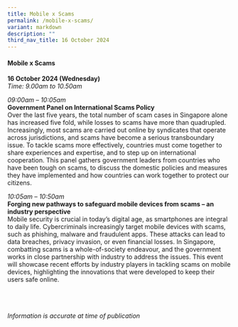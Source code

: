 ```yaml
---
title: Mobile x Scams
permalink: /mobile-x-scams/
variant: markdown
description: ""
third_nav_title: 16 October 2024
---
```

#### **Mobile x Scams**

**16 October 2024 (Wednesday)**  
*Time: 9.00am to 10.50am*

*09:00am – 10:05am*
<br>**Government Panel on International Scams Policy**
<br>Over the last five years, the total number of scam cases in Singapore alone has increased five fold, while losses to scams have more than quadrupled. Increasingly, most scams are carried out online by syndicates that operate across jurisdictions, and scams have become a serious transboundary issue. To tackle scams more effectively, countries must come together to share experiences and expertise, and to step up on international cooperation. This panel gathers government leaders from countries who have been tough on scams, to discuss the domestic policies and measures they have implemented and how countries can work together to protect our citizens. 

*10:05am – 10:50am*
<br>**Forging new pathways to safeguard mobile devices from scams – an industry perspective**
<br>Mobile security is crucial in today’s digital age, as smartphones are integral to daily life. Cybercriminals increasingly target mobile devices with scams, such as phishing, malware and fraudulent apps. These attacks can lead to data breaches, privacy invasion, or even financial losses. In Singapore, combatting scams is a whole-of-society endeavour, and the government works in close partnership with industry to address the issues. This event will showcase recent efforts by industry players in tackling scams on mobile devices, highlighting the innovations that were developed to keep their users safe online. 


<br><br><br>
*Information is accurate at time of publication*